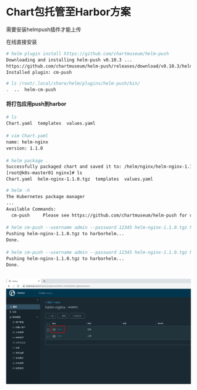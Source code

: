 # Chart包托管至Harbor方案

需要安装helmpush插件才能上传

在线直接安装

```bash
# helm plugin install https://github.com/chartmuseum/helm-push
Downloading and installing helm-push v0.10.3 ...
https://github.com/chartmuseum/helm-push/releases/download/v0.10.3/helm-push_0.10.3_linux_amd64.tar.gz
Installed plugin: cm-push
```

```bash
# ls /root/.local/share/helm/plugins/helm-push/bin/
.  ..  helm-cm-push
```

#### 将打包应用push到harbor

```bash
# ls
Chart.yaml  templates  values.yaml
​
# vim Chart.yaml
name: helm-nginx
version: 1.1.0
​
# helm package .
Successfully packaged chart and saved it to: /helm/nginx/helm-nginx-1.1.0.tgz
[root@k8s-master01 nginx]# ls
Chart.yaml  helm-nginx-1.1.0.tgz  templates  values.yaml
```

```bash
# helm -h
The Kubernetes package manager
...
Available Commands:
  cm-push     Please see https://github.com/chartmuseum/helm-push for usage
 
# helm cm-push --username admin --password 12345 helm-nginx-1.1.0.tgz harborhelm
Pushing helm-nginx-1.1.0.tgz to harborhelm...
Done.

# helm cm-push --username admin --password 12345 helm-nginx-1.1.0.tgz harborhelm
Pushing helm-nginx-1.1.0.tgz to harborhelm...
Done.
```

\
![](../../../.gitbook/assets/image-20220730232227146.png)
